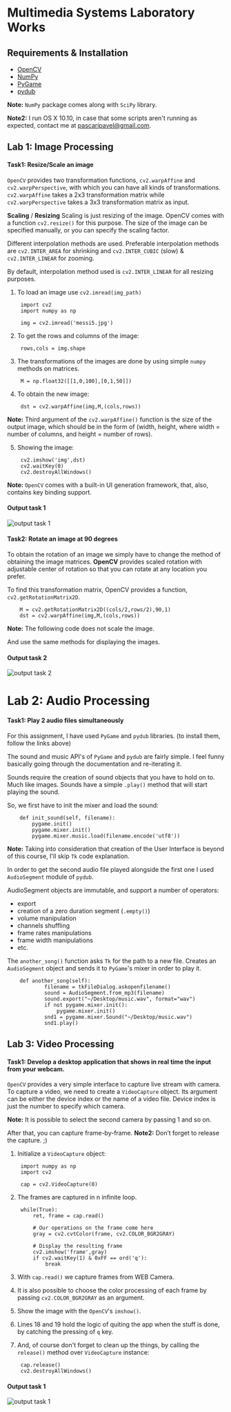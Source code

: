 # Multimedia Systems Laboratory Works

## Requirements & Installation

* [OpenCV](https://jjyap.wordpress.com/2014/05/24/installing-opencv-2-4-9-on-mac-osx-with-python-support/)
* [NumPy](http://www.scipy.org/scipylib/download.html)
* [PyGame](http://www.reddit.com/r/pygame/comments/21tp7n/how_to_install_pygame_on_osx_mavericks/)
* [pydub](https://github.com/jiaaro/pydub#installation)

__Note:__ `NumPy` package comes along with `SciPy` library.


__Note2:__ I run OS X 10.10, in case that some scripts aren't running as expected, 
contact me at [pascaripavel@gmail.com](pascaripavel@gmail.com). 


## Lab 1: Image Processing

#### Task1: Resize/Scale an image

`OpenCV` provides two transformation functions, `cv2.warpAffine` and `cv2.warpPerspective`, 
with which you can have all kinds of transformations. `cv2.warpAffine` takes a 2x3 transformation matrix 
while `cv2.warpPerspective` takes a 3x3 transformation matrix as input.

__Scaling__ / __Resizing__ Scaling is just resizing of the image. 
OpenCV comes with a function `cv2.resize()` for this purpose. 
The size of the image can be specified manually, or you can specify the scaling factor. 

Different interpolation methods are used. Preferable interpolation methods are `cv2.INTER_AREA` for shrinking
and `cv2.INTER_CUBIC` (slow) & `cv2.INTER_LINEAR` for zooming. 

By default, interpolation method used is `cv2.INTER_LINEAR` for all resizing purposes.
  
1. To load an image use `cv2.imread(img_path)`

        import cv2
        import numpy as np

        img = cv2.imread('messi5.jpg')

2. To get the rows and columns of the image:
        
        rows,cols = img.shape

3. The transformations of the images are done by using simple `numpy` methods on matrices.

        M = np.float32([[1,0,100],[0,1,50]])

4. To obtain the new image:
        
        dst = cv2.warpAffine(img,M,(cols,rows))
  
  __Note:__ Third argument of the `cv2.warpAffine()` function is the size of the output image,
   which should be in the form of (width, height, where width = number of columns, and height = number of rows).
   
5. Showing the image:

        cv2.imshow('img',dst)
        cv2.waitKey(0)
        cv2.destroyAllWindows()
  
  __Note:__ `OpenCV` comes with a built-in UI generation framework, that, also, contains key binding support.
  
#### Output task 1

![output task 1](https://github.com/line2sun/sm_labs/blob/master/lab1/misc/Screenshot%202015-06-05%2011.23.16.png "output for Task 1")


#### Task2: Rotate an image at 90 degrees

To obtain the rotation of an image we simply have to change the method of obtaining the image matrices. 
__OpenCV__ provides scaled rotation with adjustable center of rotation so that you can rotate at any location you prefer.


To find this transformation matrix, OpenCV provides a function, `cv2.getRotationMatrix2D`. 

        M = cv2.getRotationMatrix2D((cols/2,rows/2),90,1)
        dst = cv2.warpAffine(img,M,(cols,rows))
  
  __Note:__ The following code does not scale the image. 


And use the same methods for displaying the images.

#### Output task 2

![output task 2](https://github.com/line2sun/sm_labs/blob/master/lab1/misc/Screenshot%202015-06-05%2011.23.33.png "output for Task 2")




# Lab 2: Audio Processing

#### Task1: Play 2 audio files simultaneously

For this assignment, I have used `PyGame` and `pydub` libraries. (to install them, follow the links above)
 
The sound and music API's of `PyGame` and `pydub` are fairly simple. I feel funny basically going through the 
documentation and re-iterating it.

Sounds require the creation of sound objects that you have to hold on to. Much like images. 
Sounds have a simple `.play()` method that will start playing the sound.

So, we first have to init the mixer and load the sound:
    
        def init_sound(self, filename):
            pygame.init()
            pygame.mixer.init()
            pygame.mixer.music.load(filename.encode('utf8'))


__Note:__ Taking into consideration that creation of the User Interface is beyond of this course, I'll skip `Tk` code explanation.

In order to get the second audio file played alongside the first one I used `AudioSegment` module of `pydub`.

AudioSegment objects are immutable, and support a number of operators:
* export
* creation of a zero duration segment (`.empty()`)
* volume manipulation
* channels shuffling
* frame rates manipulations
* frame width manipulations
* etc.

The `another_song()` function asks `Tk` for the path to a new file. Creates an `AudioSegment`
object and sends it to `PyGame`'s mixer in order to play it.

        def another_song(self):
                filename = tkFileDialog.askopenfilename()
                sound = AudioSegment.from_mp3(filename)
                sound.export("~/Desktop/music.wav", format="wav")
                if not pygame.mixer.init():
                    pygame.mixer.init()
                snd1 = pygame.mixer.Sound("~/Desktop/music.wav")
                snd1.play()


## Lab 3: Video Processing

#### Task1: Develop a desktop application that shows in real time the input from your webcam.

`OpenCV` provides a very simple interface to capture live stream with camera.
To capture a video, we need to create a `VideoCapture` object. 
Its argument can be either the device index or the name of a video file. 
Device index is just the number to specify which camera. 

__Note:__ It is possible to select the second camera by passing 1 and so on. 

After that, you can capture frame-by-frame. 
__Note2:__ Don’t forget to release the capture. ;)

1. Initialize a `VideoCapture` object:
        
        import numpy as np
        import cv2

        cap = cv2.VideoCapture(0)
        
2. The frames are captured in n infinite loop.


        while(True):
            ret, frame = cap.read()
        
            # Our operations on the frame come here
            gray = cv2.cvtColor(frame, cv2.COLOR_BGR2GRAY)
        
            # Display the resulting frame
            cv2.imshow('frame',gray)
            if cv2.waitKey(1) & 0xFF == ord('q'):
                break

3. With `cap.read()` we capture frames from WEB Camera.

4. It is also possible to choose the color processing of each frame by passing `cv2.COLOR_BGR2GRAY` as an argument.

5. Show the image with the `OpenCV`'s `imshow()`.

6. Lines 18 and 19 hold the logic of quiting the app when the stuff is done, by catching the pressing of `q` key.

7. And, of course don't forget to clean up the things, by calling the `release()` method over `VideoCapture` instance:

        cap.release()
        cv2.destroyAllWindows()


#### Output task 1

![output task 1](https://github.com/line2sun/sm_labs/blob/master/lab3/misc/Screenshot%202015-06-05%2010.48.40.png "output for Task 1")


